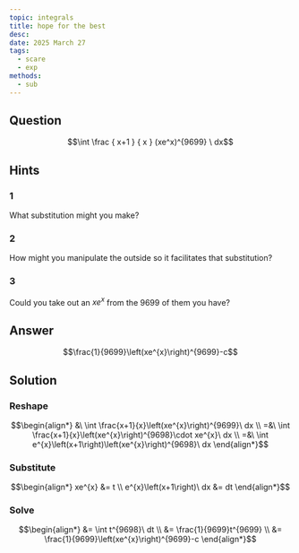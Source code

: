 ```yaml
---
topic: integrals
title: hope for the best
desc: 
date: 2025 March 27
tags:
  - scare
  - exp
methods:
  - sub
---
```



## Question
```math
\int
  \frac
    { x+1 }
    { x }
  (xe^x)^{9699}
\ dx
```


## Hints

### 1
What substitution might you make?

### 2
How might you manipulate the outside so it facilitates that substitution?

### 3
Could you take out an $xe^x$ from the $9699$ of them you have?


## Answer
```math
\frac{1}{9699}\left(xe^{x}\right)^{9699}-c
```


## Solution

### Reshape
```math
\begin{align*}
  &\ \int \frac{x+1}{x}\left(xe^{x}\right)^{9699}\ dx
  \\ =&\ \int \frac{x+1}{x}\left(xe^{x}\right)^{9698}\cdot xe^{x}\ dx
  \\ =&\ \int e^{x}\left(x+1\right)\left(xe^{x}\right)^{9698}\ dx
\end{align*}
```

### Substitute
```math
\begin{align*}
  xe^{x} &= t
  \\ e^{x}\left(x+1\right)\ dx &= dt
\end{align*}
```

### Solve
```math
\begin{align*}
  &= \int t^{9698}\ dt
  \\ &= \frac{1}{9699}t^{9699}
  \\ &= \frac{1}{9699}\left(xe^{x}\right)^{9699}-c
\end{align*}
```
